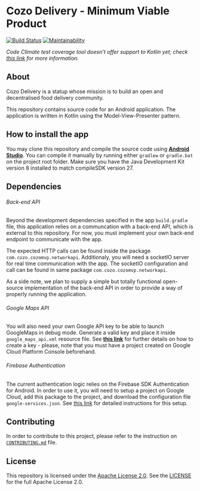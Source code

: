 # Cozo Delivery - Minimum Viable Product

[![Build Status](https://travis-ci.org/joaophellip/MVP.svg?branch=master)](https://travis-ci.org/joaophellip/MVP)
[![Maintainability](https://api.codeclimate.com/v1/badges/ccb2007fb0d7620ea9d1/maintainability)](https://codeclimate.com/github/joaophellip/MVP/maintainability)

*Code Climate test coverage tool doesn't offer support to Kotlin yet; check [this link](https://docs.codeclimate.com/docs/configuring-test-coverage#section-supported-languages-and-formats) for more information.*

## About

Cozo Delivery is a statup whose mission is to build an open and decentralised food delivery community. 

This repository contains source code for an Android application. The application is written in Kotlin using the Model-View-Presenter pattern.

## How to install the app

You may clone this repository and compile the source code using [**Android Studio**](https://developer.android.com/studio/run/). You can compile it manually by running either `gradlew` or `gradle.bat` on the project root folder. Make sure you have the Java Development Kit version 8 installed to match compileSDK version 27.

## Dependencies

###### Back-end API

Beyond the development dependencies specified in the app `build.gradle` file, this application relies on a communcation with a back-end API, which is external to this repository. For now, you must implement your own back-end endpoint to communicate with the app. 

The expected HTTP calls can be found inside the package `com.cozo.cozomvp.networkapi`. Additionaly, you will need a socketIO server for real time communication with the app. The socketIO configuration and call can be found in same package `com.cozo.cozomvp.networkapi`.

As a side note, we plan to supply a simple but totally functional open-source implementation of the back-end API in order to provide a way of properly running the application.

###### Google Maps API

You will also need your own Google API key to be able to launch GoogleMaps in debug mode. Generate a valid key and place it inside `google_maps_api.xml` resource file. See [**this link**](https://developers.google.com/maps/documentation/android-sdk/start) for further details on how to create a key - please, note that you must have a project created on Google Cloud Platform Console beforehand.

###### Firebase Authentication

The current authentication logic relies on the Firebase SDK Authentication for Android. In order to use it, you will need to setup a project on Google Cloud, add this package to the project, and download the configuration file `google-services.json`. See [this link](https://firebase.google.com/docs/android/setup) for detailed instructions for this setup.

## Contributing

In order to contribute to this project, please refer to the instruction on [`CONTRIBUTING.md`](CONTRIBUTING.md) file.

## License

This repository is licensed under the [Apache License 2.0](http://www.apache.org/licenses/). See the [LICENSE](LICENSE) for the full Apache License 2.0.
